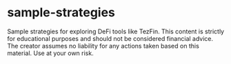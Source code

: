 # sample-strategies
Sample strategies for exploring DeFi tools like TezFin. This content is strictly for educational purposes and should not be considered financial advice. The creator assumes no liability for any actions taken based on this material. Use at your own risk.
